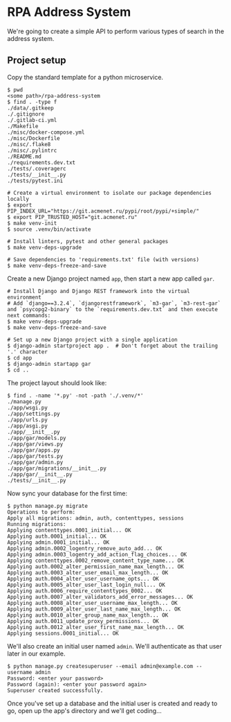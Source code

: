 # RPA Address System

We're going to create a simple API to perform various types of search in the address system.

## Project setup

Copy the standard template for a python microservice.

    $ pwd
    <some path>/rpa-address-system
    $ find . -type f
    ./data/.gitkeep
    ./.gitignore
    ./.gitlab-ci.yml
    ./Makefile
    ./misc/docker-compose.yml
    ./misc/Dockerfile
    ./misc/.flake8
    ./misc/.pylintrc
    ./README.md
    ./requirements.dev.txt
    ./tests/.coveragerc
    ./tests/__init__.py
    ./tests/pytest.ini

    # Create a virtual environment to isolate our package dependencies locally
    $ export PIP_INDEX_URL="https://git.acmenet.ru/pypi/root/pypi/+simple/"
    $ export PIP_TRUSTED_HOST="git.acmenet.ru"
    $ make venv-init
    $ source .venv/bin/activate

    # Install linters, pytest and other general packages
    $ make venv-deps-upgrade

    # Save dependencies to 'requirements.txt' file (with versions)
    $ make venv-deps-freeze-and-save

Create a new Django project named `app`, then start a new app called `gar`.

    # Install Django and Django REST framework into the virtual environment
    # Add `django==3.2.4`, `djangorestframework`, `m3-gar`, `m3-rest-gar` and `psycopg2-binary` to the `requirements.dev.txt` and then execute next commands:
    $ make venv-deps-upgrade
    $ make venv-deps-freeze-and-save

    # Set up a new Django project with a single application
    $ django-admin startproject app .  # Don't forget about the trailing '.' character
    $ cd app
    $ django-admin startapp gar
    $ cd ..

The project layout should look like:

    $ find . -name '*.py' -not -path './.venv/*'
    ./manage.py
    ./app/wsgi.py
    ./app/settings.py
    ./app/urls.py
    ./app/asgi.py
    ./app/__init__.py
    ./app/gar/models.py
    ./app/gar/views.py
    ./app/gar/apps.py
    ./app/gar/tests.py
    ./app/gar/admin.py
    ./app/gar/migrations/__init__.py
    ./app/gar/__init__.py
    ./tests/__init__.py

Now sync your database for the first time:

    $ python manage.py migrate
    Operations to perform:
    Apply all migrations: admin, auth, contenttypes, sessions
    Running migrations:
    Applying contenttypes.0001_initial... OK
    Applying auth.0001_initial... OK
    Applying admin.0001_initial... OK
    Applying admin.0002_logentry_remove_auto_add... OK
    Applying admin.0003_logentry_add_action_flag_choices... OK
    Applying contenttypes.0002_remove_content_type_name... OK
    Applying auth.0002_alter_permission_name_max_length... OK
    Applying auth.0003_alter_user_email_max_length... OK
    Applying auth.0004_alter_user_username_opts... OK
    Applying auth.0005_alter_user_last_login_null... OK
    Applying auth.0006_require_contenttypes_0002... OK
    Applying auth.0007_alter_validators_add_error_messages... OK
    Applying auth.0008_alter_user_username_max_length... OK
    Applying auth.0009_alter_user_last_name_max_length... OK
    Applying auth.0010_alter_group_name_max_length... OK
    Applying auth.0011_update_proxy_permissions... OK
    Applying auth.0012_alter_user_first_name_max_length... OK
    Applying sessions.0001_initial... OK

We'll also create an initial user named `admin`. We'll authenticate as that user later in our example.

    $ python manage.py createsuperuser --email admin@example.com --username admin
    Password: <enter your password>
    Password (again): <enter your password again>
    Superuser created successfully.

Once you've set up a database and the initial user is created and ready to go, open up the app's directory and we'll get coding...
